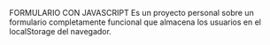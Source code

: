 FORMULARIO CON JAVASCRIPT
Es un proyecto personal sobre un formulario completamente funcional que almacena los usuarios en el localStorage del navegador.

